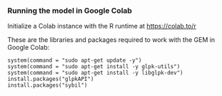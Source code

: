### Running the model in Google Colab

Initialize a Colab instance with the R runtime at https://colab.to/r

These are the libraries and packages required to work with the GEM in Google Colab:

```{r}
system(command = "sudo apt-get update -y")
system(command = "sudo apt-get install -y glpk-utils")
system(command = "sudo apt-get install -y libglpk-dev")
install.packages("glpkAPI")
install.packages("sybil")
```
